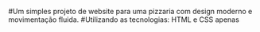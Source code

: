 #Um simples projeto de website para uma pizzaria com design moderno e movimentação fluida.
#Utilizando as tecnologias: HTML e CSS apenas
